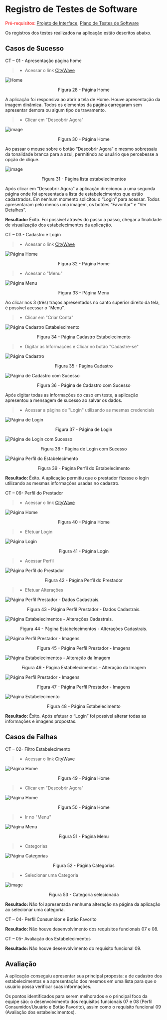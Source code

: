 # Registro de Testes de Software

<span style="color:red">Pré-requisitos: <a href="3-Projeto de Interface.md"> Projeto de Interface</a></span>, <a href="8-Plano de Testes de Software.md"> Plano de Testes de Software</a>

Os registros dos testes realizados na aplicação estão descritos abaixo.

## Casos de Sucesso
CT – 01 - Apresentação página home
> - Acessar o link [CityWave](https://josuewl.github.io/CityWaveTemplate/index.html)

![Home](https://github.com/ICEI-PUC-Minas-PMV-ADS/pmv-ads-2023-1-e1-proj-web-t17-time1-proj-citywave/assets/127361540/2231c2de-d039-4521-a233-baad9e69bafa)
<center>Figura 28 - Página Home</center>

A aplicação foi responsiva ao abrir a tela de Home. Houve apresentação da imagem dinâmica. Todos os elementos da página carregaram sem apresentar demora ou algum tipo de travamento. 

> - Clicar em "Descobrir Agora"

![image](https://github.com/ICEI-PUC-Minas-PMV-ADS/pmv-ads-2023-1-e1-proj-web-t17-time1-proj-citywave/assets/127361540/0f9e6132-78dd-4e6b-9f07-de577014725c)
<center>Figura 30 - Página Home</center>

Ao passar o mouse sobre o botão “Descobrir Agora” o mesmo sobressaiu da tonalidade branca para a azul, permitindo ao usuário que percebesse a opção de clique.

![image](https://github.com/ICEI-PUC-Minas-PMV-ADS/pmv-ads-2023-1-e1-proj-web-t17-time1-proj-citywave/assets/127361540/b50555aa-2a0f-456d-92c7-a3504eeb5f0c)
<center>Figura 31 - Página lista estabelecimentos</center>

Após clicar em “Descobrir Agora” a aplicação direcionou a uma segunda página onde foi apresentada a lista de estabelecimentos que estão cadastrados. Em nenhum momento solicitou o “Login” para acessar. Todos apresentaram pelo menos uma imagem, os botões “Favoritar” e “Ver Detalhes”. 

<b>Resultado: </b>Êxito. Foi possível através do passo a passo, chegar a finalidade de visualização dos estabelecimentos da aplicação.

CT – 03 - Cadastro e Login
> - Acessar o link [CityWave](https://josuewl.github.io/CityWaveTemplate/html/signin.html)

![Página Home](img/CT_03_01.png)
<center>Figura 32 - Página Home</center>

> - Acessar o "Menu"

![Página Menu](img/CT_03_04.png)
<center>Figura 33 - Página Menu</center>

Ao clicar nos 3 (três) traços apresentados no canto superior direito da tela, é possível acessar o “Menu”.

> - Clicar em "Criar Conta"

![Página Cadastro Estabelecimento](img/CT_03_03_v2.png)
<center>Figura 34 - Página Cadastro Estabelecimento</center>

> - Digitar as Informações e Clicar no botão "Cadastre-se"

![Página Cadastro](img/CT_03_05.png)
<center>Figura 35 - Página Cadastro </center>

![Página de Cadastro com Sucesso](img/CT_03_06.png)
<center>Figura 36 - Página de Cadastro com Sucesso</center>

Após digitar todas as informações do caso em teste, a aplicação apresentou a mensagem de sucesso ao salvar os dados. 

> - Acessar a página de "Login" utilizando as mesmas credenciais

![Página de Login](img/CT_03_07.png)
<center>Figura 37 - Página de Login</center>

![Página de Login com Sucesso](img/CT_03_10.png)
<center>Figura 38 - Página de Login com Sucesso</center>

![Página Perfil do Estabelecimento](img/CT_03_11.png)
<center>Figura 39 - Página Perfil do Estabelecimento</center>

<b>Resultado: </b>Êxito. A aplicação permitiu que o prestador fizesse o login utilizando as mesmas informações usadas no cadastro.

CT – 06- Perfil do Prestador
> - Acessar o link [CityWave](josuewl.github.io)

![Página Home](img/CT_06_01.png)
<center>Figura 40 - Página Home</center>

> - Efetuar Login

![Página Login](img/CT_06_02.png)
<center>Figura 41 - Página Login</center>

> - Acessar Perfil

![Página Perfil do Prestador](img/CT_06_03.png)
<center>Figura 42 - Página Perfil do Prestador</center>

> - Efetuar Alterações

![Página Perfil Prestador - Dados Cadastrais. ](img/CT_06_04.png)
<center>Figura 43 - Página Perfil Prestador - Dados Cadastrais. </center>

![Página Estabelecimentos - Alterações Cadastrais.](img/CT_06_05.png)
<center>Figura 44 - Página Estabelecimentos - Alterações Cadastrais.</center>

![Página Perfil Prestador - Imagens](img/CT_06_06.png)
<center>Figura 45 - Página Perfil Prestador - Imagens</center>

![Página Estabelecimentos - Alteração da Imagem](img/CT_06_07.png)
<center>Figura 46 - Página Estabelecimentos - Alteração da Imagem</center>

![Página Perfil Prestador - Imagens](img/CT_06_08.png)
<center>Figura 47 - Página Perfil Prestador - Imagens</center>

![Página Estabelecimento](img/CT_06_09.png)
<center>Figura 48 - Página Estabelecimento</center>

<b>Resultado:</b> Êxito. Após efetuar o “Login” foi possível alterar todas as informações e imagens propostas.

## Casos de Falhas

CT – 02- Filtro Estabelecimento
> - Acessar o link [CityWave](josuewl.github.io)

![Página Home](img/CT_02_01.png)
<center>Figura 49 - Página Home</center>

> - Clicar em "Descobrir Agora"

![Página Home](img/CT_02_02.png)
<center>Figura 50 - Página Home</center>

> - Ir no "Menu"

![Página Menu](img/CT_02_03.png)
<center>Figura 51 - Página Menu</center>

> - Categorias

![Página Categorias](img/CT_02_04.png)
<center>Figura 52 - Página Categorias</center>

> - Selecionar uma Categoria


![image](https://github.com/ICEI-PUC-Minas-PMV-ADS/pmv-ads-2023-1-e1-proj-web-t17-time1-proj-citywave/assets/127361540/c6737e5a-8d1a-4fc0-bbd9-f5c97034d584)
<center>Figura 53 - Categoria selecionada</center>

<b>Resultado: </b>Não foi apresentada nenhuma alteração na página da aplicação ao selecionar uma categoria.

CT – 04- Perfil Consumidor e Botão Favorito

<b>Resultado: </b>Não houve desenvolvimento dos requisitos funcionais 07 e 08.

CT – 05- Avaliação dos Estabelecimentos

<b>Resultado: </b>Não houve desenvolvimento do requisito funcional 09.


## Avaliação

A aplicação conseguiu apresentar sua principal proposta: a de cadastro dos estabelecimentos e a apresentação dos mesmos em uma lista para que o usuário possa verificar suas informações.

Os pontos identificados para serem melhorados e o principal foco da equipe são: o desenvolvimento dos requisitos funcionais 07 e 08 (Perfil Consumidor/Usuário e Botão Favorito), assim como o requisito funcional 09 (Avaliação dos estabelecimentos).
